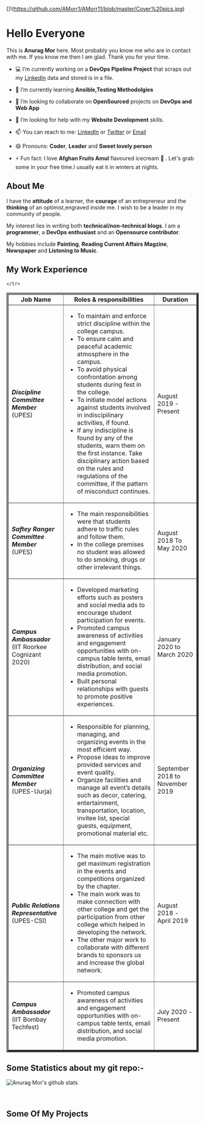[]!(https://github.com/AMorr1/AMorr11/blob/master/Cover%20pics.jpg)
# Hello Everyone 
This is **Anurag Mor** here. Most probably you know me who are in contact with me. If you know me then I am glad. Thank you for your time.

- 💻 I’m currently working on a **DevOps Pipeline Project** that scraps out my <a href="https://www.linkedin.com/in/anurag-mor-355729155/">LinkedIn</a> data and stored is in a file.

- 📖 I’m currently learning **Ansible,Testing Methodolgies**

- 👯 I’m looking to collaborate on **OpenSourced** projects on **DevOps and Web App**

- 🤔 I’m looking for help with my **Website Development** skills.

- 📫 You can reach to me: <a href="https://www.linkedin.com/in/anurag-mor-355729155/">LinkedIn</a> or <a href="https://twitter.com/AnuragMor2">Twitter</a>  or <a href="mailto:anumor23456789@gmail.com">Email</a>

- 😄 Pronouns: **Coder**, **Leader** and **Sweet lovely person**

- ⚡ Fun fact: I love **Afghan Fruits Amul** flavoured icecream 🍨 . Let's grab some in your free time.I usually eat it in winters at nights.


## About Me

I have the **attitude** of a learner, the **courage** of an entrepreneur and the **thinking** of an optimist,engraved inside me. I wish to be a leader in my community of people.

My interest lies in writing both **technical/non-technical blogs**. I am a **programmer**, a **DevOps enthusiast** and an **Opensource contributor**. 

My hobbies include **Painting**, **Reading Current Affairs Magzine**, **Newspaper** and **Listening to Music**.

## My Work Experience

<table border='5'>
  <thead>
    <tr>
      <td>
        <center><strong>Job Name</strong></center>
      </td>
      <td>
        <center><strong>Roles & responsibilities </strong></center>
      </td>
      <td>
        <center><strong>Duration</strong></center>
      </td>
    </tr>
  </thead>
  <tbody>
    <tr>
      <td>
        <em><b>Discipline Committee Member</b></em><br />
        (UPES)
      </td>
      <td>
        <ul>
          <li>	To maintain and enforce strict discipline within the college campus.</li>
<li>To ensure calm and peaceful academic atmosphere in the campus. </li>
<li>To avoid physical confrontation among students during fest in the college.</li>
<li>To initiate model actions against students involved in indiscipilinary activities, if found.</li>
<li>If any indiscipline is found by any of the students, warn them on the first instance. Take disciplinary action based on the rules and regulations of the committee, if the pattern of misconduct continues.</li>
        </ul>
      </td>
      <td>
        August 2019 - Present
      </td>
    </tr>
    <tr>
      <td>
        <em><b>Saftey Ranger Committee Member</b></em><br />
        (UPES)
      </td>
      <td>
        <ul>
          <li>The main responsibilities were that students adhere to traffic rules and follow them.</li>
          <li>In the college premises no student was allowed to do smoking, drugs or other irrelevant things.</li>
        </ul>
      </td>
      <td>
        August 2018 To May 2020
      </td>
    </tr>
    <tr>
      <td>
        <em><b>Campus Ambassador</b></em><br />
        (IIT Roorkee Cognizant 2020)
      </td>
      <td>
        <ul>
          <li>Developed marketing efforts such as posters and social media ads to encourage student participation for events.</li>
<li>Promoted campus awareness of activities and engagement opportunities with on-campus table tents, email distribution, and social media promotion.</li>
<li>Built personal relationships with guests to promote positive experiences.</li>
        </ul>
      </td>
      <td>
        January 2020 to March 2020
      </td>
    </tr>
    <tr>
      <td>
        <em><b>Organizing Committee Member</b></em><br />
        (UPES-Uurja)
      </td>
      <td>
        <ul>
          <li>Responsible for planning, managing, and organizing events in the most efficient way.</li>
<li> Propose ideas to improve provided services and event quality.</li>
<li>Organize facilities and manage all event’s details such as decor, catering, entertainment, transportation, location, invitee list, special guests, equipment, promotional material etc.</li>
        </ul>
      </td>
      <td>
        September 2018 to November 2019
      </td>
    </tr>
    <tr>
      <td>
        <em><b>Public Relations Representative</b></em><br />
        (UPES-CSI)
      </td>
      <td>
        <ul>
          <li>The main motive was to get maximum registration in the events and competitions organized by the chapter.</li>
<li>The main work was to make connection with other college and get the participation from other college which helped in developing the network.</li>
<li>The other major work to collaborate with different brands to sponsors us and increase the global network.</li>
        </ul>
      </td>
      <td>
        August 2018 - April 2019
      </td>
    </tr>
    <tr>
      <td>
        <em><b>Campus Ambassador</b></em></em><br />
        (IIT Bombay Techfest)
      </td>
      <td>
        <ul>
          <li>Promoted campus awareness of activities and engagement opportunities with on-campus table tents, email distribution, and social media promotion. </li>
        </ul>
      </td>
      <td>
        July 2020 - Present
      </td>
    </tr>
    <tr>
      
    </tr>
  </tbody>
</table>

## Some Statistics about my git repo:-


![Anurag Mor's github stats](https://github-readme-stats.vercel.app/api?username=AMorr1&show_icons=true&line_height=30)<br>

<a href="https://sourcerer.io/amorr1"><img src="https://img.shields.io/badge/C++-21%20commits-blue.svg" alt=""></a>
<a href="https://sourcerer.io/amorr1"><img src="https://img.shields.io/badge/C-5%20commits-brown.svg" alt=""></a>
<a href="https://sourcerer.io/amorr1"><img src="https://img.shields.io/badge/Python-19%20commits-orange.svg" alt=""></a>
<a href="https://sourcerer.io/amorr1"><img src="https://img.shields.io/badge/HTML-86%20commits-green.svg" alt=""></a>
<a href="https://sourcerer.io/amorr1"><img src="https://img.shields.io/badge/Dart-3%20commits-red.svg" alt=""></a>
<a href="https://sourcerer.io/amorr1"><img src="https://img.shields.io/badge/CSS-78%20commits-purple.svg" alt=""></a>


## Some Of My Projects

<a href="https://github.com/AMorr1/Agribuzz">
</a>

<a href="https://github.com/AMorr1/Capstone">
</a>
&nbsp;&nbsp;&nbsp;&nbsp;&nbsp;&nbsp;&nbsp;&nbsp;&nbsp;&nbsp;&nbsp;&nbsp;&nbsp;&nbsp;
&nbsp;&nbsp;&nbsp;&nbsp;&nbsp;&nbsp;&nbsp;&nbsp;&nbsp;&nbsp;&nbsp;&nbsp;&nbsp;&nbsp;
&nbsp;&nbsp;&nbsp;&nbsp;&nbsp;&nbsp;&nbsp;&nbsp;&nbsp;&nbsp;&nbsp;&nbsp;&nbsp;&nbsp;
&nbsp;&nbsp;&nbsp;&nbsp;&nbsp;&nbsp;&nbsp;&nbsp;&nbsp;&nbsp;&nbsp;&nbsp;&nbsp;&nbsp;
&nbsp;&nbsp;&nbsp;&nbsp;&nbsp;&nbsp;&nbsp;&nbsp;&nbsp;&nbsp;&nbsp;&nbsp;&nbsp;&nbsp;
&nbsp;&nbsp;&nbsp;&nbsp;&nbsp;&nbsp;&nbsp;&nbsp;&nbsp;&nbsp;&nbsp;&nbsp;&nbsp;&nbsp;
&nbsp;&nbsp;&nbsp;&nbsp;&nbsp;&nbsp;&nbsp;&nbsp;&nbsp;&nbsp;&nbsp;&nbsp;&nbsp;&nbsp;

